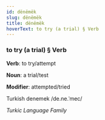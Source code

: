 ```yaml
---
id: dënëmëk
slug: dënëmëk
title: dënëmëk
hoverText: to try (a trial) § Verb
---
```


### to try (a trial) § Verb

**Verb**: to try/attempt

**Noun**: a trial/test

**Modifier**: attempted/tried

Turkish denemek /de.ne.ˈmec/

*Turkic Language Family*
